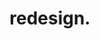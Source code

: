 ---
layout: post
main: false
status: not-ready
category: thoughts
subcategory: blog
back: thoughts.html
title: redesign.
quote: My slow web movement. 
--- 
